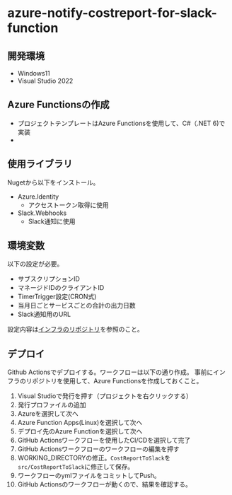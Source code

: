 # azure-notify-costreport-for-slack-function
## 開発環境
- Windows11
- Visual Studio 2022

## Azure Functionsの作成
- プロジェクトテンプレートはAzure Functionsを使用して、C#（.NET 6)で実装
- 

## 使用ライブラリ
Nugetから以下をインストール。

- Azure.Identity
    - アクセストークン取得に使用
- Slack.Webhooks
    - Slack通知に使用

## 環境変数
以下の設定が必要。

- サブスクリプションID
- マネージドIDのクライアントID
- TimerTrigger設定(CRON式)
- 当月日ごとサービスごとの合計の出力日数
- Slack通知用のURL

設定内容は[インフラのリポジトリ](https://github.com/jinka1997/azure-notify-costreport-for-slack-infra)を参照のこと。

## デプロイ
Github Actionsでデプロイする。ワークフローは以下の通り作成。
事前にインフラのリポジトリを使用して、Azure Functionsを作成しておくこと。

1. Visual Studioで発行を押す（プロジェクトを右クリックする）
1. 発行プロファイルの追加
1. Azureを選択して次へ
1. Azure Function Apps(Linux)を選択して次へ
1. デプロイ先のAzure Functionを選択して次へ
1. GitHub Actionsワークフローを使用したCI/CDを選択して完了
1. GitHub Actionsワークフローのワークフローの編集を押す
1. WORKING_DIRECTORYの修正。`CostReportToSlack`を`src/CostReportToSlack`に修正して保存。
1. ワークフローのymlファイルをコミットしてPush。
1. GitHub Actionsのワークフローが動くので、結果を確認する。